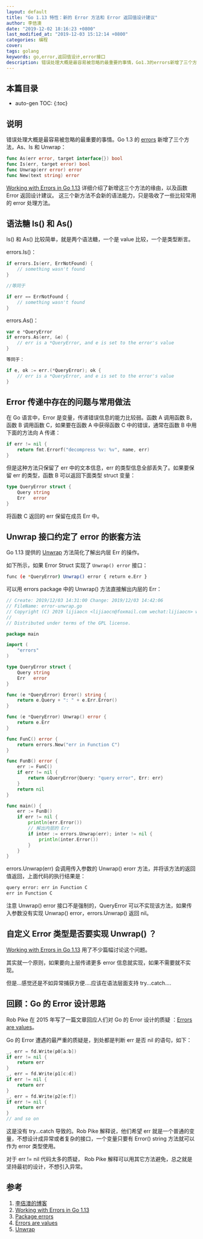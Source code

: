 ```yaml
---
layout: default
title: "Go 1.13 特性：新的 Error 方法和 Error 返回值设计建议"
author: 李佶澳
date: "2019-12-02 18:16:23 +0800"
last_modified_at: "2019-12-03 15:12:14 +0800"
categories: 编程
cover:
tags: golang
keywords: go,error,返回值设计,error接口
description: 错误处理大概是最容易被忽略的最重要的事情，Go1.3的errors新增了三个方法As、Is和Unwrap
---
```


## 本篇目录

* auto-gen TOC:
{:toc}

## 说明

错误处理大概是最容易被忽略的最重要的事情。Go 1.3 的 [errors][3] 新增了三个方法，As、Is 和 Unwrap：

```go
func As(err error, target interface{}) bool
func Is(err, target error) bool
func Unwrap(err error) error
func New(text string) error
```

[Working with Errors in Go 1.13][2] 详细介绍了新增这三个方法的缘由，以及函数 Error 返回设计建议。
这三个新方法不会新的语法能力，只是吸收了一些比较常用的 error 处理方法。

## 语法糖 Is() 和 As()

Is() 和 As() 比较简单，就是两个语法糖，一个是 value 比较，一个是类型断言。

errors.Is()：

```go
if errors.Is(err, ErrNotFound) {
    // something wasn't found
}

//等同于

if err == ErrNotFound {
    // something wasn't found
}

```

errors.As()：

```go
var e *QueryError
if errors.As(err, &e) {
    // err is a *QueryError, and e is set to the error's value
}

等同于：

if e, ok := err.(*QueryError); ok {
    // err is a *QueryError, and e is set to the error's value
}
```

## Error 传递中存在的问题与常用做法

在 Go 语言中，Error 是变量，传递错误信息的能力比较弱。函数 A 调用函数 B，函数 B 调用函数 C，如果要在函数 A 中获得函数 C 中的错误，通常在函数 B 中用下面的方法向 A 传递：

```go
if err != nil {
    return fmt.Errorf("decompress %v: %v", name, err)
}
```

但是这种方法只保留了 err 中的文本信息，err 的类型信息全部丢失了。如果要保留 err 的类型，函数 B 可以返回下面类型 struct 变量：

```go
type QueryError struct {
    Query string
    Err   error
}
```

将函数 C 返回的 err 保留在成员 Err 中。

## Unwrap 接口约定了 error 的嵌套方法

Go 1.13 提供的 [Unwrap][5] 方法简化了解出内层 Err 的操作。

如下所示，如果 Error Struct 实现了 `Unwrap() error` 接口：

```sh
func (e *QueryError) Unwrap() error { return e.Err }
```

可以用 errors package 中的 Unwrap() 方法直接解出内层的 Err：

```go
// Create: 2019/12/03 14:31:00 Change: 2019/12/03 14:42:06
// FileName: error-unwrap.go
// Copyright (C) 2019 lijiaocn <lijiaocn@foxmail.com wechat:lijiaocn> wechat:lijiaocn
//
// Distributed under terms of the GPL license.

package main

import (
    "errors"
)

type QueryError struct {
    Query string
    Err   error
}

func (e *QueryError) Error() string {
    return e.Query + ": " + e.Err.Error()
}

func (e *QueryError) Unwrap() error {
    return e.Err
}

func FunC() error {
    return errors.New("err in Function C")
}

func FunB() error {
    err := FunC()
    if err != nil {
        return &QueryError{Query: "query error", Err: err}
    }
    return nil
}

func main() {
    err := FunB()
    if err != nil {
        println(err.Error())
        // 解出内层的 Err
        if inter := errors.Unwrap(err); inter != nil {
            println(inter.Error())
        }
    }
}
```

errors.Unwrap(err) 会调用传入参数的 Unwrap() erorr 方法，并将该方法的返回值返回，上面代码的执行结果是：

```sh
query error: err in Function C
err in Function C
```

注意 Unwrap() error 接口不是强制的，QueryError 可以不实现该方法，如果传入参数没有实现 Unwrap() error，errors.Unwrap() 返回 nil。

## 自定义 Error 类型是否要实现 Unwrap() ？

[Working with Errors in Go 1.13][2] 用了不少篇幅讨论这个问题。

其实就一个原则，如果要向上层传递更多 error 信息就实现，如果不需要就不实现。

但是...感觉还是不如异常捕获方便....应该在语法层面支持 try...catch....

## 回顾：Go 的 Error 设计思路

Rob Pike 在 2015 年写了一篇文章回应人们对 Go 的 Error 设计的质疑 ：[Errors are values][4]。

Go 的 Error 遭遇的最严重的质疑是，到处都是判断 err 是否 nil 的语句，如下：

```go
_, err = fd.Write(p0[a:b])
if err != nil {
    return err
}
_, err = fd.Write(p1[c:d])
if err != nil {
    return err
}
_, err = fd.Write(p2[e:f])
if err != nil {
    return err
}
// and so on
```

这是没有 try...catch 导致的。Rob Pike 解释说，他们希望 err 就是一个普通的变量，不想设计成异常或者复杂的接口，一个变量只要有 Error() string 方法就可以作为 error 类型使用。

对于 err != nil 代码太多的质疑， Rob Pike 解释可以用其它方法避免，总之就是坚持最初的设计，不想引入异常。

## 参考

1. [李佶澳的博客][1]
2. [Working with Errors in Go 1.13][2]
3. [Package errors][3]
4. [Errors are values][4]
5. [Unwrap][5]

[1]: https://www.lijiaocn.com "李佶澳的博客"
[2]: https://blog.golang.org/go1.13-errors "Working with Errors in Go 1.13"
[3]: https://golang.org/pkg/errors/#pkg-index "Package errors"
[4]: https://blog.golang.org/errors-are-values "Errors are values"
[5]: https://golang.org/pkg/errors/#Unwrap "Unwrap"
